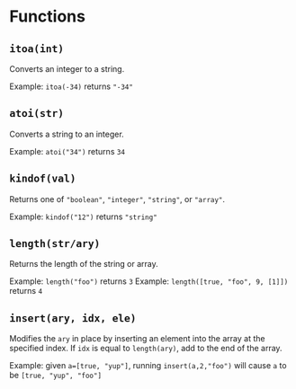 # Functions
## `itoa(int)`
Converts an integer to a string.

Example: `itoa(-34)` returns `"-34"`

## `atoi(str)`
Converts a string to an integer.

Example: `atoi("34")` returns `34`

## `kindof(val)`
Returns one of `"boolean"`, `"integer"`, `"string"`, or `"array"`.

Example: `kindof("12")` returns `"string"`

## `length(str/ary)`
Returns the length of the string or array.

Example: `length("foo")` returns `3`
Example: `length([true, "foo", 9, [1]])` returns `4`

## `insert(ary, idx, ele)`
Modifies the `ary` in place by inserting an element into the array at the specified index. If `idx` is equal to `length(ary)`, add to the end of the array.

Example: given `a=[true, "yup"]`, running `insert(a,2,"foo")` will cause `a` to be `[true, "yup", "foo"]`

## `delete(ary, idx)`
Deletes the element at the given index of the array, returning it.

Example: given `let a=[true, "yup"]`, running `delete(a, 1)` should return `"yup"` and cause `a` to be `[true]`.

## `substr(string, start, length)`
Returns a substring of `string` starting at `start` and is `length` characters long.

Example: `substr("foobar", 1, 3)` is `"oob"`

## `print(str)`
Prints `str` to stdout.

## `prompt()`
Gets a line from stdin.

## `exit(int)`
Exits with the given status code

## `random()`
Returns a random nonnegative number.